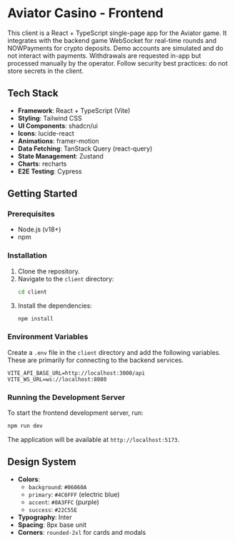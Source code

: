 # Aviator Casino - Frontend

This client is a React + TypeScript single-page app for the Aviator game. It integrates with the backend game WebSocket for real-time rounds and NOWPayments for crypto deposits. Demo accounts are simulated and do not interact with payments. Withdrawals are requested in-app but processed manually by the operator. Follow security best practices: do not store secrets in the client.

## Tech Stack

- **Framework**: React + TypeScript (Vite)
- **Styling**: Tailwind CSS
- **UI Components**: shadcn/ui
- **Icons**: lucide-react
- **Animations**: framer-motion
- **Data Fetching**: TanStack Query (react-query)
- **State Management**: Zustand
- **Charts**: recharts
- **E2E Testing**: Cypress

## Getting Started

### Prerequisites

- Node.js (v18+)
- npm

### Installation

1. Clone the repository.
2. Navigate to the `client` directory:
   ```bash
   cd client
   ```
3. Install the dependencies:
   ```bash
   npm install
   ```

### Environment Variables

Create a `.env` file in the `client` directory and add the following variables. These are primarily for connecting to the backend services.

```
VITE_API_BASE_URL=http://localhost:3000/api
VITE_WS_URL=ws://localhost:8080
```

### Running the Development Server

To start the frontend development server, run:

```bash
npm run dev
```

The application will be available at `http://localhost:5173`.

## Design System

- **Colors**:
  - `background`: `#06060A`
  - `primary`: `#4C6FFF` (electric blue)
  - `accent`: `#8A3FFC` (purple)
  - `success`: `#22C55E`
- **Typography**: Inter
- **Spacing**: 8px base unit
- **Corners**: `rounded-2xl` for cards and modals

